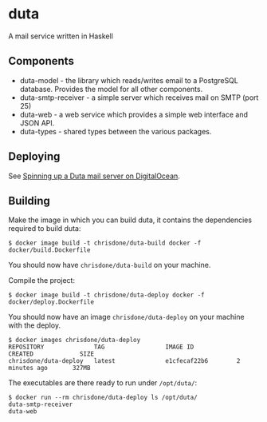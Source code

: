 # duta

A mail service written in Haskell

## Components

* duta-model - the library which reads/writes email to a PostgreSQL
  database. Provides the model for all other components.
* duta-smtp-receiver - a simple server which receives mail on SMTP
  (port 25)
* duta-web - a web service which provides a simple web interface and
  JSON API.
* duta-types - shared types between the various packages.

## Deploying

See
[Spinning up a Duta mail server on DigitalOcean](https://gist.github.com/chrisdone/bba2f8562ef58f1eed99081835ddf77e).

## Building

Make the image in which you can build duta, it contains the
dependencies required to build duta:

    $ docker image build -t chrisdone/duta-build docker -f docker/build.Dockerfile

You should now have `chrisdone/duta-build` on your machine.

Compile the project:

    $ docker image build -t chrisdone/duta-deploy docker -f docker/deploy.Dockerfile

You should now have an image `chrisdone/duta-deploy` on your machine
with the deploy.

    $ docker images chrisdone/duta-deploy
    REPOSITORY              TAG                 IMAGE ID            CREATED             SIZE
    chrisdone/duta-deploy   latest              e1cfecaf22b6        2 minutes ago       327MB

The executables are there ready to run under `/opt/duta/`:

    $ docker run --rm chrisdone/duta-deploy ls /opt/duta/
    duta-smtp-receiver
    duta-web
